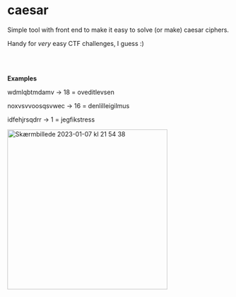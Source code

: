 # caesar
Simple tool with front end to make it easy to solve (or make) caesar ciphers.

Handy for _very_ easy CTF challenges, I guess :)



<br>
<br>

**Examples**


wdmlqbtmdamv -> 18 = oveditlevsen

noxvsvvoosqsvwec -> 16 = denlilleigilmus

idfehjrsqdrr -> 1 = jegfikstress

<img width="362" alt="Skærmbillede 2023-01-07 kl  21 54 38" src="https://user-images.githubusercontent.com/120788835/211170020-3e0109b7-30f2-4975-831f-9184cee2cab8.png">
